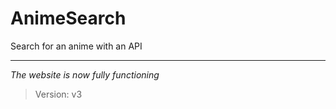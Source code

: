 # AnimeSearch
Search for an anime with an API

---



*The website is now fully functioning*


> Version: v3
